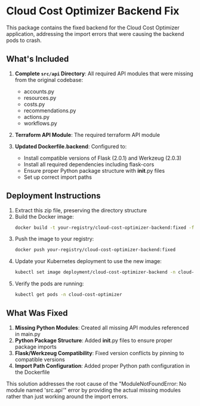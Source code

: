 # Cloud Cost Optimizer Backend Fix

This package contains the fixed backend for the Cloud Cost Optimizer application, addressing the import errors that were causing the backend pods to crash.

## What's Included

1. **Complete `src/api` Directory**: All required API modules that were missing from the original codebase:
   - accounts.py
   - resources.py
   - costs.py
   - recommendations.py
   - actions.py
   - workflows.py

2. **Terraform API Module**: The required terraform API module

3. **Updated Dockerfile.backend**: Configured to:
   - Install compatible versions of Flask (2.0.1) and Werkzeug (2.0.3)
   - Install all required dependencies including flask-cors
   - Ensure proper Python package structure with __init__.py files
   - Set up correct import paths

## Deployment Instructions

1. Extract this zip file, preserving the directory structure
2. Build the Docker image:
   ```bash
   docker build -t your-registry/cloud-cost-optimizer-backend:fixed -f Dockerfile.backend .
   ```
3. Push the image to your registry:
   ```bash
   docker push your-registry/cloud-cost-optimizer-backend:fixed
   ```
4. Update your Kubernetes deployment to use the new image:
   ```bash
   kubectl set image deployment/cloud-cost-optimizer-backend -n cloud-cost-optimizer backend=your-registry/cloud-cost-optimizer-backend:fixed
   ```
5. Verify the pods are running:
   ```bash
   kubectl get pods -n cloud-cost-optimizer
   ```

## What Was Fixed

1. **Missing Python Modules**: Created all missing API modules referenced in main.py
2. **Python Package Structure**: Added __init__.py files to ensure proper package imports
3. **Flask/Werkzeug Compatibility**: Fixed version conflicts by pinning to compatible versions
4. **Import Path Configuration**: Added proper Python path configuration in the Dockerfile

This solution addresses the root cause of the "ModuleNotFoundError: No module named 'src.api'" error by providing the actual missing modules rather than just working around the import errors.

